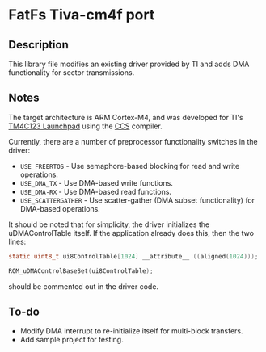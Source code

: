 # FatFs Tiva-cm4f port

## Description

This library file modifies an existing driver provided by TI and adds DMA
functionality for sector transmissions.

## Notes

The target architecture is ARM Cortex-M4, and was developed for TI's 
[TM4C123 Launchpad](http://www.ti.com/tool/ek-tm4c123gxl) using the [CCS](http://www.ti.com/tool/ccstudio) compiler.

Currently, there are a number of preprocessor functionality switches in the driver:
- `USE_FREERTOS` - Use semaphore-based blocking for read and write operations.
- `USE_DMA_TX` - Use DMA-based write functions.
- `USE_DMA-RX` - Use DMA-based read functions.
- `USE_SCATTERGATHER` - Use scatter-gather (DMA subset functionality) for DMA-based operations.

It should be noted that for simplicity, the driver initializes the uDMAControlTable itself.  If the application already does this, then the two lines:
```c
static uint8_t ui8ControlTable[1024] __attribute__ ((aligned(1024)));
```
```c
ROM_uDMAControlBaseSet(ui8ControlTable);
```
should be commented out in the driver code.

## To-do

- Modify DMA interrupt to re-initialize itself for multi-block transfers.
- Add sample project for testing.
